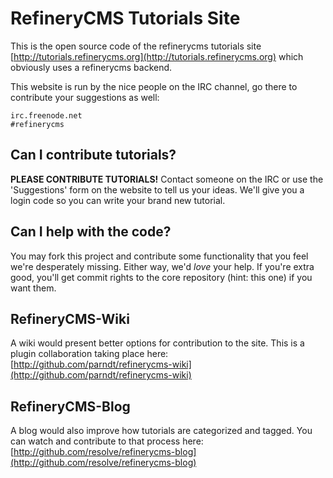 # RefineryCMS Tutorials Site

This is the open source code of the refinerycms tutorials site [http://tutorials.refinerycms.org](http://tutorials.refinerycms.org) which obviously uses a refinerycms backend.

This website is run by the nice people on the IRC channel, go there to contribute your suggestions as well:

    irc.freenode.net
    #refinerycms

## Can I contribute tutorials?

**PLEASE CONTRIBUTE TUTORIALS!** Contact someone on the IRC or use the 'Suggestions' form on the website to tell us your ideas. We'll give you a login code so you can write your brand new tutorial.

## Can I help with the code?

You may fork this project and contribute some functionality that you feel we're desperately missing. Either way, we'd _love_ your help.  If you're extra good, you'll get commit rights to the core repository (hint: this one) if you want them.

## RefineryCMS-Wiki

A wiki would present better options for contribution to the site. This is a plugin collaboration taking place here: [http://github.com/parndt/refinerycms-wiki](http://github.com/parndt/refinerycms-wiki)

## RefineryCMS-Blog

A blog would also improve how tutorials are categorized and tagged. You can watch and contribute to that process here:
[http://github.com/resolve/refinerycms-blog](http://github.com/resolve/refinerycms-blog)